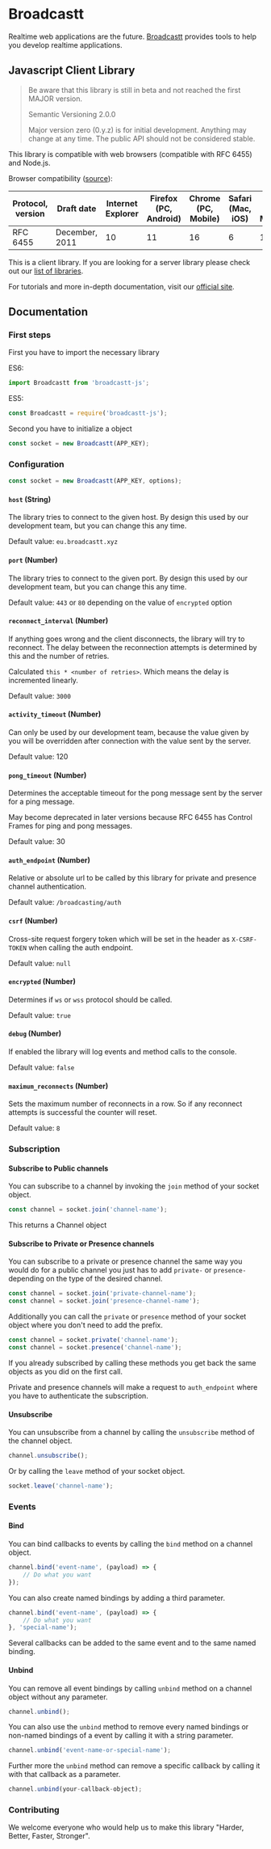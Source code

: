 # Broadcastt

Realtime web applications are the future. [Broadcastt](https://broadcastt.xyz/) provides tools to help you develop realtime applications.

## Javascript Client Library

> Be aware that this library is still in beta and not reached the first MAJOR version.
> 
> Semantic Versioning 2.0.0
>
> Major version zero (0.y.z) is for initial development. Anything may change at any time. The public API should not be considered stable.

This library is compatible with web browsers (compatible with RFC 6455) and Node.js.

Browser compatibility ([source](https://en.wikipedia.org/wiki/WebSocket#Browser_implementation)):

| Protocol, version | Draft date     | Internet Explorer | Firefox (PC, Android) | Chrome (PC, Mobile) | Safari (Mac, iOS) | Opera (PC, Mobile) | Android Browser |
| ----------------- | -------------- | ----------------- | --------------------- | ------------------- | ----------------- | ------------------ | --------------- |
| RFC 6455          | December, 2011 | 10                | 11                    | 16                  | 6                 | 12.10              | 4.4             |

This is a client library. If you are looking for a server library please check out our [list of libraries](https://broadcastt.xyz/docs/libraries).

For tutorials and more in-depth documentation, visit our [official site](https://broadcastt.xyz/).

## Documentation

### First steps

First you have to import the necessary library

ES6:

```javascript
import Broadcastt from 'broadcastt-js';
```

ES5:

```javascript
const Broadcastt = require('broadcastt-js');
```

Second you have to initialize a object

```javascript
const socket = new Broadcastt(APP_KEY);
```

### Configuration

```javascript
const socket = new Broadcastt(APP_KEY, options);
```

#### `host` (String)

The library tries to connect to the given host. By design this used by our development team, but you can change this any time.

Default value: `eu.broadcastt.xyz`

#### `port` (Number)

The library tries to connect to the given port. By design this used by our development team, but you can change this any time.

Default value: `443` or `80` depending on the value of `encrypted` option

#### `reconnect_interval` (Number)

If anything goes wrong and the client disconnects, the library will try to reconnect. The delay between the reconnection attempts is determined by this and the number of retries.

Calculated `this * <number of retries>`. Which means the delay is incremented linearly.

Default value: `3000`

#### `activity_timeout` (Number)

Can only be used by our development team, because the value given by you will be overridden after connection with the value sent by the server.

Default value: 120

#### `pong_timeout` (Number)

Determines the acceptable timeout for the pong message sent by the server for a ping message.

May become deprecated in later versions because RFC 6455 has Control Frames for ping and pong messages.

Default value: 30

#### `auth_endpoint` (Number)

Relative or absolute url to be called by this library for private and presence channel authentication.

Default value: `/broadcasting/auth`

#### `csrf` (Number)

Cross-site request forgery token which will be set in the header as `X-CSRF-TOKEN` when calling the auth endpoint.

Default value: `null`

#### `encrypted` (Number)

Determines if `ws` or `wss` protocol should be called.

Default value: `true`

#### `debug` (Number)

If enabled the library will log events and method calls to the console.

Default value: `false`

#### `maximum_reconnects` (Number)

Sets the maximum number of reconnects in a row. So if any reconnect attempts is successful the counter will reset.

Default value: `8`

### Subscription

#### Subscribe to Public channels

You can subscribe to a channel by invoking the `join` method of your socket object.

```javascript
const channel = socket.join('channel-name');
```

This returns a Channel object

#### Subscribe to Private or Presence channels

You can subscribe to a private or presence channel the same way you would do for a public channel you just has to add `private-` or `presence-` depending on the type of the desired channel. 

```javascript
const channel = socket.join('private-channel-name');
const channel = socket.join('presence-channel-name');
```

Additionally you can call the `private` or `presence` method of your socket object where you don't need to add the prefix.

```javascript
const channel = socket.private('channel-name');
const channel = socket.presence('channel-name');
```

If you already subscribed by calling these methods you get back the same objects as you did on the first call.

Private and presence channels will make a request to `auth_endpoint` where you have to authenticate the subscription.

#### Unsubscribe

You can unsubscribe from a channel by calling the `unsubscribe` method of the channel object.

```javascript
channel.unsubscribe();
```

Or by calling the `leave` method of your socket object.

```javascript
socket.leave('channel-name');
```

### Events

#### Bind

You can bind callbacks to events by calling the `bind` method on a channel object.

```javascript
channel.bind('event-name', (payload) => {
    // Do what you want
});
```

You can also create named bindings by adding a third parameter.

```javascript
channel.bind('event-name', (payload) => {
    // Do what you want
}, 'special-name');
```

Several callbacks can be added to the same event and to the same named binding.

#### Unbind

You can remove all event bindings by calling `unbind` method on a channel object without any parameter. 

```javascript
channel.unbind();
```

You can also use the `unbind` method to remove every named bindings or non-named bindings of a event by calling it with a string parameter.

```javascript
channel.unbind('event-name-or-special-name');
```

Further more the `unbind` method can remove a specific callback by calling it with that callback as a parameter.

```javascript
channel.unbind(your-callback-object);
```

### Contributing

We welcome everyone who would help us to make this library "Harder, Better, Faster, Stronger".
